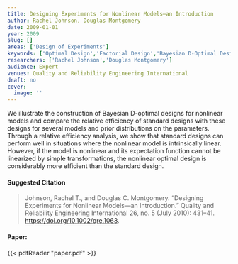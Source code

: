 ```yaml
---
title: Designing Experiments for Nonlinear Models—an Introduction
author: Rachel Johnson, Douglas Montgomery
date: 2009-01-01
year: 2009
slug: []
areas: ['Design of Experiments']
keywords: ['Optimal Design','Factorial Design','Bayesian D-Optimal Design']
researchers: ['Rachel Johnson','Douglas Montgomery']
audience: Expert
venues: Quality and Reliability Engineering International
draft: no
cover:
  image: ''
---
```




We illustrate the construction of Bayesian D-optimal designs for nonlinear models and compare the relative efficiency of standard designs with these designs for several models and prior distributions on the parameters. Through a relative efficiency analysis, we show that standard designs can perform well in situations where the nonlinear model is intrinsically linear. However, if the model is nonlinear and its expectation function cannot be linearized by simple transformations, the nonlinear optimal design is considerably more efficient than the standard design.

#### Suggested Citation
> Johnson, Rachel T., and Douglas C. Montgomery. “Designing Experiments for Nonlinear Models—an Introduction.” Quality and Reliability Engineering International 26, no. 5 (July 2010): 431–41. https://doi.org/10.1002/qre.1063.



#### Paper: 
{{< pdfReader "paper.pdf" >}}


